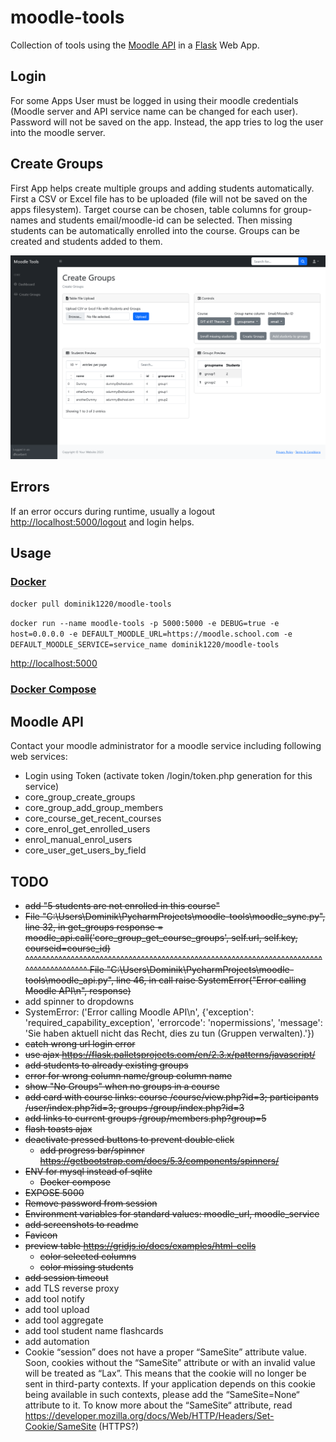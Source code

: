 # moodle-tools

Collection of tools using the [Moodle API](https://sandbox.moodledemo.net/login/index.php) in
a [Flask](https://flask.palletsprojects.com/en/2.3.x/) Web App.

## Login

For some Apps User must be logged in using their moodle credentials (Moodle server and API service name can be changed
for each user).
Password will not be saved on the app. Instead, the app tries to log the user into the moodle server.

## Create Groups

First App helps create multiple groups and adding students automatically.
First a CSV or Excel file has to be uploaded (file will not be saved on the apps filesystem).
Target course can be chosen, table columns for group-names and students email/moodle-id can be selected.
Then missing students can be automatically enrolled into the course. Groups can be created and students added to them.

![Create Groups](screenshots/screenshot_create_groups.png)

## Errors

If an error occurs during runtime, usually a logout [http://localhost:5000/logout](http://localhost:5000/logout) and
login helps.

## Usage

### [Docker](https://hub.docker.com/repository/docker/dominik1220/moodle-tools)

`docker pull dominik1220/moodle-tools`

`docker run --name moodle-tools -p 5000:5000 -e DEBUG=true -e host=0.0.0.0 -e DEFAULT_MOODLE_URL=https://moodle.school.com -e DEFAULT_MOODLE_SERVICE=service_name dominik1220/moodle-tools`

[http://localhost:5000](http://localhost:5000)

### [Docker Compose](docker-compose.yml)

## Moodle API

Contact your moodle administrator for a moodle service including following web services:

- Login using Token (activate token /login/token.php generation for this service)
- core_group_create_groups
- core_group_add_group_members
- core_course_get_recent_courses
- core_enrol_get_enrolled_users
- enrol_manual_enrol_users
- core_user_get_users_by_field

## TODO

- ~~add "5 students are not enrolled in this course"~~
- ~~File "C:\Users\Dominik\PycharmProjects\moodle-tools\moodle_sync.py", line 32, in get_groups
    response = moodle_api.call('core_group_get_course_groups', self.url, self.key, courseid=course_id)
               ^^^^^^^^^^^^^^^^^^^^^^^^^^^^^^^^^^^^^^^^^^^^^^^^^^^^^^^^^^^^^^^^^^^^^^^^^^^^^^^^^^^^^^^
  File "C:\Users\Dominik\PycharmProjects\moodle-tools\moodle_api.py", line 46, in call
    raise SystemError("Error calling Moodle API\n", response)~~
- add spinner to dropdowns
- SystemError: ('Error calling Moodle API\n', {'exception': 'required_capability_exception', 'errorcode': 'nopermissions', 'message': 'Sie haben aktuell nicht das Recht, dies zu tun (Gruppen verwalten).'})
- ~~catch wrong url login error~~
- ~~use ajax https://flask.palletsprojects.com/en/2.3.x/patterns/javascript/~~
- ~~add students to already existing groups~~
- ~~error for wrong column name/group column name~~
- ~~show "No Groups" when no groups in a course~~
- ~~add card with course links: course /course/view.php?id=3; participants /user/index.php?id=3; groups /group/index.php?id=3~~
- ~~add links to current groups /group/members.php?group=5~~
- ~~flash toasts ajax~~
- ~~deactivate pressed buttons to prevent double click~~
  - ~~add progress bar/spinner https://getbootstrap.com/docs/5.3/components/spinners/~~
- ~~ENV for mysql instead of sqlite~~
  - ~~Docker compose~~
- ~~EXPOSE 5000~~
- ~~Remove password from session~~
- ~~Environment variables for standard values: moodle_url, moodle_service~~
- ~~add screenshots to readme~~
- ~~Favicon~~
- ~~preview table https://gridjs.io/docs/examples/html-cells~~
    - ~~color selected columns~~
    - ~~color missing students~~
- ~~add session timeout~~
- add TLS reverse proxy
- add tool notify
- add tool upload
- add tool aggregate
- add tool student name flashcards
- add automation
- Cookie “session” does not have a proper “SameSite” attribute value. Soon, cookies without the “SameSite” attribute or
  with an invalid value will be treated as “Lax”. This means that the cookie will no longer be sent in third-party
  contexts. If your application depends on this cookie being available in such contexts, please add the “SameSite=None“
  attribute to it. To know more about the “SameSite“ attribute,
  read https://developer.mozilla.org/docs/Web/HTTP/Headers/Set-Cookie/SameSite (HTTPS?)